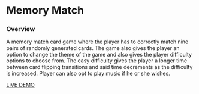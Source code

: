 # Memory Match

### Overview

A memory match card game where the player has to correctly match nine pairs of randomly generated cards. The game also gives the player an option to change the theme of the game and also gives the player difficulty options to choose from. The easy difficulty gives the player a longer time between card flipping transitions and said time decrements as the difficulty is increased. Player can also opt to play music if he or she wishes.

[LIVE DEMO](http://ekwon86.github.io/memory_match)






